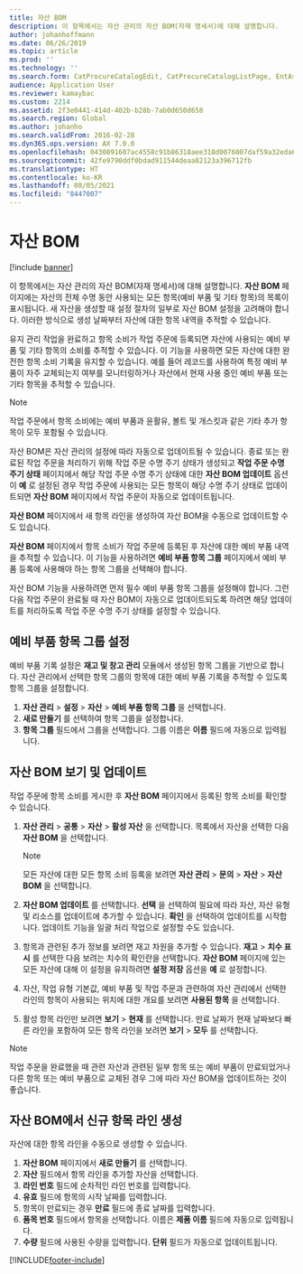```yaml
---
title: 자산 BOM
description: 이 항목에서는 자산 관리의 자산 BOM(자재 명세서)에 대해 설명합니다.
author: johanhoffmann
ms.date: 06/26/2019
ms.topic: article
ms.prod: ''
ms.technology: ''
ms.search.form: CatProcureCatalogEdit, CatProcureCatalogListPage, EntAssetStandardSparePartsItemGroup, EntAssetObjectBOM
audience: Application User
ms.reviewer: kamaybac
ms.custom: 2214
ms.assetid: 2f3e0441-414d-402b-b28b-7ab0d650d658
ms.search.region: Global
ms.author: johanho
ms.search.validFrom: 2016-02-28
ms.dyn365.ops.version: AX 7.0.0
ms.openlocfilehash: 0430891607ac4558c91b86318aee318d0076007daf59a32eda65cb411d274b3a
ms.sourcegitcommit: 42fe9790ddf0bdad911544deaa82123a396712fb
ms.translationtype: HT
ms.contentlocale: ko-KR
ms.lasthandoff: 08/05/2021
ms.locfileid: "8447007"
---
```

# <a name="asset-boms"></a>자산 BOM

[!include [banner](../../includes/banner.md)]

 

이 항목에서는 자산 관리의 자산 BOM(자재 명세서)에 대해 설명합니다. **자산 BOM** 페이지에는 자산의 전체 수명 동안 사용되는 모든 항목(예비 부품 및 기타 항목)의 목록이 표시됩니다. 새 자산을 생성할 때 설정 절차의 일부로 자산 BOM 설정을 고려해야 합니다. 이러한 방식으로 생성 날짜부터 자산에 대한 항목 내역을 추적할 수 있습니다.

유지 관리 작업을 완료하고 항목 소비가 작업 주문에 등록되면 자산에 사용되는 예비 부품 및 기타 항목의 소비를 추적할 수 있습니다. 이 기능을 사용하면 모든 자산에 대한 완전한 항목 소비 기록을 유지할 수 있습니다. 예를 들어 레코드를 사용하여 특정 예비 부품이 자주 교체되는지 여부를 모니터링하거나 자산에서 현재 사용 중인 예비 부품 또는 기타 항목을 추적할 수 있습니다.

> [!NOTE]
> 작업 주문에서 항목 소비에는 예비 부품과 윤활유, 볼트 및 개스킷과 같은 기타 추가 항목이 모두 포함될 수 있습니다.

자산 BOM은 자산 관리의 설정에 따라 자동으로 업데이트될 수 있습니다. 종료 또는 완료된 작업 주문을 처리하기 위해 작업 주문 수명 주기 상태가 생성되고 **작업 주문 수명 주기 상태** 페이지에서 해당 작업 주문 수명 주기 상태에 대한 **자산 BOM 업데이트** 옵션이 **예** 로 설정된 경우 작업 주문에 사용되는 모든 항목이 해당 수명 주기 상태로 업데이트되면 **자산 BOM** 페이지에서 작업 주문이 자동으로 업데이트됩니다. 


**자산 BOM** 페이지에서 새 항목 라인을 생성하여 자산 BOM을 수동으로 업데이트할 수도 있습니다.

**자산 BOM** 페이지에서 항목 소비가 작업 주문에 등록된 후 자산에 대한 예비 부품 내역을 추적할 수 있습니다. 이 기능을 사용하려면 **예비 부품 항목 그룹** 페이지에서 예비 부품 등록에 사용해야 하는 항목 그룹을 선택해야 합니다.

자산 BOM 기능을 사용하려면 먼저 필수 예비 부품 항목 그룹을 설정해야 합니다. 그런 다음 작업 주문이 완료될 때 자산 BOM이 자동으로 업데이트되도록 하려면 해당 업데이트를 처리하도록 작업 주문 수명 주기 상태를 설정할 수 있습니다. 


## <a name="set-up-spare-parts-item-groups"></a>예비 부품 항목 그룹 설정

예비 부품 기록 설정은 **재고 및 창고 관리** 모듈에서 생성된 항목 그룹을 기반으로 합니다. 자산 관리에서 선택한 항목 그룹의 항목에 대한 예비 부품 기록을 추적할 수 있도록 항목 그룹을 설정합니다.

1. **자산 관리** \> **설정** \> **자산** \> **예비 부품 항목 그룹** 을 선택합니다.
2. **새로 만들기** 를 선택하여 항목 그룹을 설정합니다.
3. **항목 그룹** 필드에서 그룹을 선택합니다. 그룹 이름은 **이름** 필드에 자동으로 입력됩니다.

## <a name="view-and-update-asset-boms"></a>자산 BOM 보기 및 업데이트

작업 주문에 항목 소비를 게시한 후 **자산 BOM** 페이지에서 등록된 항목 소비를 확인할 수 있습니다.

1. **자산 관리** \> **공통** \> **자산** \> **활성 자산** 을 선택합니다. 목록에서 자산을 선택한 다음 **자산 BOM** 을 선택합니다.

    > [!NOTE]
    > 모든 자산에 대한 모든 항목 소비 등록을 보려면 **자산 관리** \> **문의** \> **자산** \> **자산 BOM** 을 선택합니다.

2. **자산 BOM 업데이트** 를 선택합니다. **선택** 을 선택하여 필요에 따라 자산, 자산 유형 및 리소스를 업데이트에 추가할 수 있습니다. **확인** 을 선택하여 업데이트를 시작합니다. 업데이트 기능을 일괄 처리 작업으로 설정할 수도 있습니다.
3. 항목과 관련된 추가 정보를 보려면 재고 차원을 추가할 수 있습니다. **재고** \> **치수 표시** 를 선택한 다음 보려는 치수의 확인란을 선택합니다. **자산 BOM** 페이지에 있는 모든 자산에 대해 이 설정을 유지하려면 **설정 저장** 옵션을 **예** 로 설정합니다.
4. 자산, 작업 유형 기본값, 예비 부품 및 작업 주문과 관련하여 자산 관리에서 선택한 라인의 항목이 사용되는 위치에 대한 개요를 보려면 **사용된 항목** 을 선택합니다. 
5. 활성 항목 라인만 보려면 **보기** \> **현재** 를 선택합니다. 만료 날짜가 현재 날짜보다 빠른 라인을 포함하여 모든 항목 라인을 보려면 **보기** \> **모두** 를 선택합니다.

> [!NOTE]
> 작업 주문을 완료했을 때 관련 자산과 관련된 일부 항목 또는 예비 부품이 만료되었거나 다른 항목 또는 예비 부품으로 교체된 경우 그에 따라 자산 BOM을 업데이트하는 것이 좋습니다.

## <a name="create-a-new-item-line-in-an-asset-bom"></a>자산 BOM에서 신규 항목 라인 생성

자산에 대한 항목 라인을 수동으로 생성할 수 있습니다.

1. **자산 BOM** 페이지에서 **새로 만들기** 를 선택합니다.
2. **자산** 필드에서 항목 라인을 추가할 자산을 선택합니다.
3. **라인 번호** 필드에 순차적인 라인 번호를 입력합니다.
4. **유효** 필드에 항목의 시작 날짜를 입력합니다.
5. 항목이 만료되는 경우 **만료** 필드에 종료 날짜를 입력합니다.
6. **품목 번호** 필드에서 항목을 선택합니다. 이름은 **제품 이름** 필드에 자동으로 입력됩니다.
7. **수량** 필드에 사용된 수량을 입력합니다. **단위** 필드가 자동으로 업데이트됩니다.


[!INCLUDE[footer-include](../../../includes/footer-banner.md)]